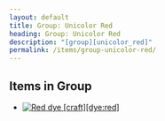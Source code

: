 ```yaml
---
layout: default
title: Group: Unicolor Red
heading: Group: Unicolor Red
description: "[group][unicolor_red]"
permalink: /items/group-unicolor-red/
---
```



## Items in Group

<ul class="list-items clearfix">
    <li><a href="{{site.baseurl}}/items/dye-red/"><img src="{{site.baseurl}}/assets/img/items/textures/dye_red.png" data-toggle="tooltip" title="Red dye [craft][dye:red]"></a></li>
</ul>
